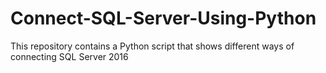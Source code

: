 # Connect-SQL-Server-Using-Python
This repository contains a Python script that shows different ways of connecting SQL Server 2016
